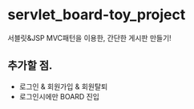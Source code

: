 # servlet_board-toy_project 
서블릿&JSP MVC패턴을 이용한, 간단한 게시판 만들기! 
 
## 추가할 점. 
- 로그인 & 회원가입 & 회원탈퇴
- 로그인시에만 BOARD 진입 
 
 
